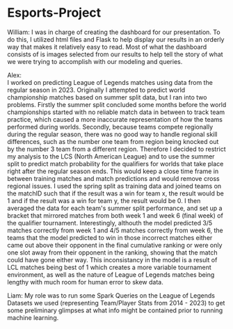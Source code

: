 # Esports-Project
William: 
I was in charge of creating the dashboard for our presentation. To do this, I utilized html files and Flask to help display our results in an orderly way that makes it relatively easy to read. Most of what the dashboard consists of is images selected from our results to help tell the story of what we were trying to accomplish with our modeling and queries. 

Alex:  
I worked on predicting League of Legends matches using data from the regular season in 2023. Originally I attempted to predict world championship matches based on summer split data, but I ran into two problems. Firstly the summer split concluded some months before the world championships started with no reliable match data in between to track team practice, which caused a more inaccurate representation of how the teams performed during worlds. Secondly, because teams compete regionally during the regular season, there was no good way to handle regional skill differences, such as the number one team from region being knocked out by the number 3 team from a different region. Therefore I decided to restrict my analysis to the LCS (North American League) and to use the summer split to predict match probability for  the qualifiers for worlds that take place right after the regular season ends. This would keep a close time frame in between training matches and match predictions and would remove cross regional issues. I used the spring split as training data and joined teams on the matchID such that if the result was a win for team x, the result would be 1 and if the result was a win for team y, the result would be 0. I then averaged the data for each team's summer split performance, and set up a bracket that mirrored matches from both week 1 and week 6 (final week) of the qualifier tournament. Interestingly, althouth the model predicted 3/5 matches correctly from week 1 and 4/5 matches correctly from week 6, the teams that the model predicted to win in those incorrect matches either came out above their opponent in the final cumulative ranking or were only one slot away from their opponent in the ranking, showing that the match could have gone either way. This inconsistancy in the model is a result of LCL matches being best of 1 which creates a more variable tournament environment, as well as the nature of League of Legends matches being lengthy with much room for human error to skew data.

Liam:
My role was to run some Spark Queries on the League of Legends Datasets we used (representing Team/Player Stats from 2014 - 2023) to get some preliminary glimpses at what info might be contained prior to running machine learning. 
